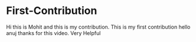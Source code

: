 # First-Contribution
Hi this is Mohit and this is my contribution.
This is my first contribution
hello anuj thanks for this video. Very Helpful
